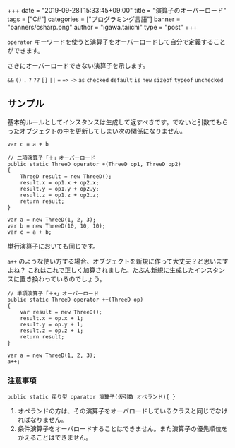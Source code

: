 +++
date = "2019-09-28T15:33:45+09:00"
title = "演算子のオーバーロード"
tags = ["C#"]
categories = ["プログラミング言語"]
banner = "banners/csharp.png"
author = "igawa.taiichi"
type = "post"
+++

`operator` キーワードを使うと演算子をオーバーロードして自分で定義することができます。

<!--more-->

さきにオーバーロードできない演算子を示します。

`&&` `()` `.` `?` `??` `[]` `||` `=` `=>` `->` `as` `checked` `default` `is` `new` `sizeof` `typeof` `unchecked`

## サンプル

基本的ルールとしてインスタンスは生成して返すべきです。でないと引数でもらったオブジェクトの中を更新してしまい次の関係になりません。

`var c = a + b `

```
// 二項演算子「＋」オーバーロード
public static ThreeD operator +(ThreeD op1, ThreeD op2)
{
    ThreeD result = new ThreeD();
    result.x = op1.x + op2.x;
    result.y = op1.y + op2.y;
    result.z = op1.z + op2.z;
    return result;
}

var a = new ThreeD(1, 2, 3);
var b = new ThreeD(10, 10, 10);
var c = a + b;
```

単行演算子においても同じです。

`a++` のような使い方する場合、オブジェクトを新規に作って大丈夫？と思いますよね？
これはこれで正しく加算されました。たぶん新規に生成したインスタンスに置き換わっているのでしょう。

```
// 単項演算子「＋+」オーバーロード
public static ThreeD operator ++(ThreeD op)
{
    var result = new ThreeD();
    result.x = op.x + 1;
    result.y = op.y + 1;
    result.z = op.z + 1;
    return result;
}

var a = new ThreeD(1, 2, 3);
a++;
```

### 注意事項

```
public static 戻り型 oparator 演算子(仮引数 オペランド){ }
```
1. オペランドの方は、その演算子をオーバロードしているクラスと同じでなければなりません。
2. 条件演算子をオーバロードすることはできません。また演算子の優先順位をかえることはできません。


